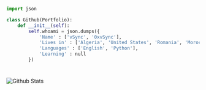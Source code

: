 ```python
import json

class Github(Portfolio):
    def __init__(self):
        self.whoami = json.dumps({
            'Name' : ['vSync', '0xvSync'],
            'Lives in' : ['Algeria', 'United States', 'Romania', 'Morocco', 'Switzerland'],
            'Languages' : ['English', 'Python'],
            'Learning' : null
        })
```

#
<img align="left" alt="Github Stats" src="https://github-readme-stats.vercel.app/api?username=0xvSync&show_icons=true&hide_border=true" />
